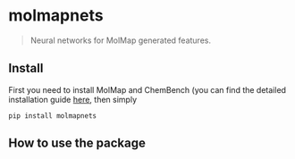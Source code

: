 # molmapnets
> Neural networks for MolMap generated features.


## Install

First you need to install MolMap and ChemBench (you can find the detailed installation guide [here](https://github.com/shenwanxiang/bidd-molmap#installation), then simply

`pip install molmapnets`

## How to use the package
